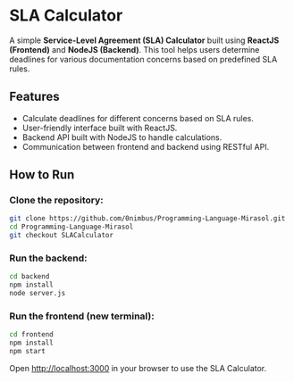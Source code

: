 # SLA Calculator

A simple **Service-Level Agreement (SLA) Calculator** built using **ReactJS (Frontend)** and **NodeJS (Backend)**. This tool helps users determine deadlines for various documentation concerns based on predefined SLA rules.

## Features
- Calculate deadlines for different concerns based on SLA rules.
- User-friendly interface built with ReactJS.
- Backend API built with NodeJS to handle calculations.
- Communication between frontend and backend using RESTful API.

## How to Run

### Clone the repository:
```sh
git clone https://github.com/0nimbus/Programming-Language-Mirasol.git
cd Programming-Language-Mirasol
git checkout SLACalculator
```

### Run the backend:
```sh
cd backend
npm install
node server.js
```

### Run the frontend (new terminal):
```sh
cd frontend
npm install
npm start
```

Open [http://localhost:3000](http://localhost:3000) in your browser to use the SLA Calculator.
